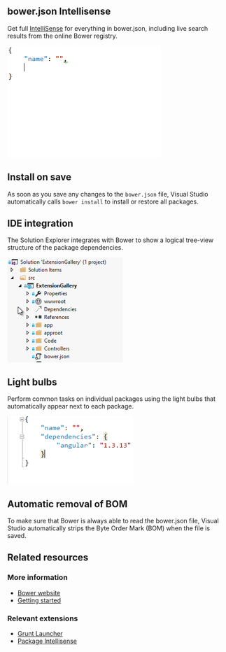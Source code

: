 <properties
	pageTitle="Bower"
	description="The best-in-class Bower support makes it easier than ever to use Bower components in your projects."
	slug="bower"
	keywords="bower, packages, bowerjs"
/>

## bower.json Intellisense
Get full [IntelliSense](http://go.microsoft.com/fwlink/?LinkId=532997) for everything in bower.json, including live search results from the online Bower registry.

![Bower package Intellisense](_assets/bower-intellisense.gif)

## Install on save
As soon as you save any changes to the `bower.json` file, Visual Studio automatically calls `bower install` to install or restore all packages.

## IDE integration
The Solution Explorer integrates with Bower to show a logical tree-view structure of the package dependencies.

![Bower IDE integration](_assets/bower-ide-integration.gif)

## Light bulbs
Perform common tasks on individual packages using the light bulbs that automatically appear next to each package.

![Bower light bulbs](_assets/bower-light-bulbs.gif)

## Automatic removal of BOM
To make sure that Bower is always able to read the bower.json file, Visual Studio automatically strips the Byte Order Mark (BOM) when the file is saved.

<aside role="complementary">

## Related resources

<section>

### More information

- [Bower website](http://bower.io/)
- [Getting started](http://bower.io/#getting-started)
</section>

<section>

### Relevant extensions

- [Grunt Launcher](https://visualstudiogallery.msdn.microsoft.com/dcbc5325-79ef-4b72-960e-0a51ee33a0ff)
- [Package Intellisense](https://visualstudiogallery.msdn.microsoft.com/65748cdb-4087-497e-a394-2e3449c8e61e)
</section>

</aside>